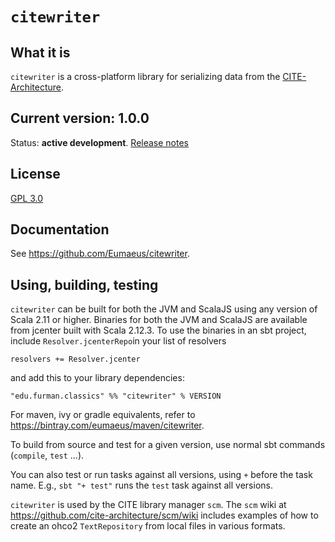 # `citewriter`

## What it is

`citewriter` is a cross-platform library for serializing data from the [CITE-Architecture](https:cite-architecture.org).

## Current version: 1.0.0

Status:  **active development**. [Release notes](releases.md)

## License

[GPL 3.0](https://opensource.org/licenses/gpl-3.0.html)


## Documentation

See <https://github.com/Eumaeus/citewriter>.


## Using, building, testing

`citewriter` can be built for both the JVM and ScalaJS using any version of Scala 2.11 or higher.  Binaries for both the JVM and ScalaJS are available from jcenter built with Scala 2.12.3.  To use the binaries in an sbt project, include `Resolver.jcenterRepo`in your list of resolvers

    resolvers += Resolver.jcenter

and  add this to your library dependencies:

    "edu.furman.classics" %% "citewriter" % VERSION

For maven, ivy or gradle equivalents, refer to <https://bintray.com/eumaeus/maven/citewriter>.


To build from source and test for a given version, use normal sbt commands (`compile`, `test` ...).

You can also test or run tasks against all versions, using `+` before the task name.  E.g.,  `sbt "+ test"` runs the `test` task against all versions.

`citewriter` is used by the CITE library manager `scm`.  The `scm` wiki at <https://github.com/cite-architecture/scm/wiki> includes examples of how to create an ohco2 `TextRepository` from local files in various formats.
